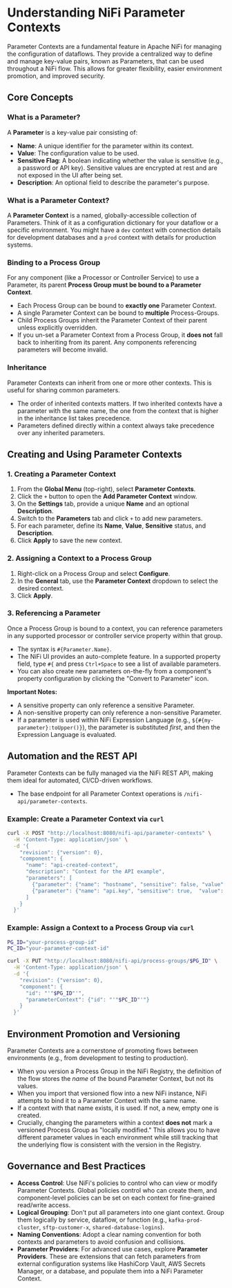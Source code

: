 # Understanding NiFi Parameter Contexts

Parameter Contexts are a fundamental feature in Apache NiFi for managing the configuration of dataflows. They provide a centralized way to define and manage key-value pairs, known as Parameters, that can be used throughout a NiFi flow. This allows for greater flexibility, easier environment promotion, and improved security.

## Core Concepts

### What is a Parameter?

A **Parameter** is a key-value pair consisting of:

-   **Name**: A unique identifier for the parameter within its context.
-   **Value**: The configuration value to be used.
-   **Sensitive Flag**: A boolean indicating whether the value is sensitive (e.g., a password or API key). Sensitive values are encrypted at rest and are not exposed in the UI after being set.
-   **Description**: An optional field to describe the parameter's purpose.

### What is a Parameter Context?

A **Parameter Context** is a named, globally-accessible collection of Parameters. Think of it as a configuration dictionary for your dataflow or a specific environment. You might have a `dev` context with connection details for development databases and a `prod` context with details for production systems.

### Binding to a Process Group

For any component (like a Processor or Controller Service) to use a Parameter, its parent **Process Group must be bound to a Parameter Context**.

-   Each Process Group can be bound to **exactly one** Parameter Context.
-   A single Parameter Context can be bound to **multiple** Process-Groups.
-   Child Process Groups inherit the Parameter Context of their parent unless explicitly overridden.
-   If you un-set a Parameter Context from a Process Group, it **does not** fall back to inheriting from its parent. Any components referencing parameters will become invalid.

### Inheritance

Parameter Contexts can inherit from one or more other contexts. This is useful for sharing common parameters.

-   The order of inherited contexts matters. If two inherited contexts have a parameter with the same name, the one from the context that is higher in the inheritance list takes precedence.
-   Parameters defined directly within a context always take precedence over any inherited parameters.

## Creating and Using Parameter Contexts

### 1. Creating a Parameter Context

1.  From the **Global Menu** (top-right), select **Parameter Contexts**.
2.  Click the `+` button to open the **Add Parameter Context** window.
3.  On the **Settings** tab, provide a unique **Name** and an optional **Description**.
4.  Switch to the **Parameters** tab and click `+` to add new parameters.
5.  For each parameter, define its **Name**, **Value**, **Sensitive** status, and **Description**.
6.  Click **Apply** to save the new context.

### 2. Assigning a Context to a Process Group

1.  Right-click on a Process Group and select **Configure**.
2.  In the **General** tab, use the **Parameter Context** dropdown to select the desired context.
3.  Click **Apply**.

### 3. Referencing a Parameter

Once a Process Group is bound to a context, you can reference parameters in any supported processor or controller service property within that group.

-   The syntax is `#{Parameter.Name}`.
-   The NiFi UI provides an auto-complete feature. In a supported property field, type `#{` and press `Ctrl+Space` to see a list of available parameters.
-   You can also create new parameters on-the-fly from a component's property configuration by clicking the "Convert to Parameter" icon.

**Important Notes:**

-   A sensitive property can only reference a sensitive Parameter.
-   A non-sensitive property can only reference a non-sensitive Parameter.
-   If a parameter is used within NiFi Expression Language (e.g., `${#{my-parameter}:toUpper()}`), the parameter is substituted *first*, and then the Expression Language is evaluated.

## Automation and the REST API

Parameter Contexts can be fully managed via the NiFi REST API, making them ideal for automated, CI/CD-driven workflows.

-   The base endpoint for all Parameter Context operations is `/nifi-api/parameter-contexts`.

### Example: Create a Parameter Context via `curl`

```bash
curl -X POST "http://localhost:8080/nifi-api/parameter-contexts" \
  -H 'Content-Type: application/json' \
  -d '{
    "revision": {"version": 0},
    "component": {
      "name": "api-created-context",
      "description": "Context for the API example",
      "parameters": [
        {"parameter": {"name": "hostname", "sensitive": false, "value": "api.example.com"}},
        {"parameter": {"name": "api.key", "sensitive": true,  "value": "super-secret-key"}}
      ]
    }
  }'
```

### Example: Assign a Context to a Process Group via `curl`

```bash
PG_ID="your-process-group-id"
PC_ID="your-parameter-context-id"

curl -X PUT "http://localhost:8080/nifi-api/process-groups/$PG_ID" \
  -H 'Content-Type: application/json' \
  -d '{
    "revision": {"version": 0},
    "component": {
      "id": "'"$PG_ID"'",
      "parameterContext": {"id": "'"$PC_ID"'"}
    }
  }'
```

## Environment Promotion and Versioning

Parameter Contexts are a cornerstone of promoting flows between environments (e.g., from development to testing to production).

-   When you version a Process Group in the NiFi Registry, the definition of the flow stores the *name* of the bound Parameter Context, but not its values.
-   When you import that versioned flow into a new NiFi instance, NiFi attempts to bind it to a Parameter Context with the same name.
-   If a context with that name exists, it is used. If not, a new, empty one is created.
-   Crucially, changing the parameters within a context **does not** mark a versioned Process Group as "locally modified." This allows you to have different parameter values in each environment while still tracking that the underlying flow is consistent with the version in the Registry.

## Governance and Best Practices

-   **Access Control**: Use NiFi's policies to control who can view or modify Parameter Contexts. Global policies control who can create them, and component-level policies can be set on each context for fine-grained read/write access.
-   **Logical Grouping**: Don't put all parameters into one giant context. Group them logically by service, dataflow, or function (e.g., `kafka-prod-cluster`, `sftp-customer-x`, `shared-database-logins`).
-   **Naming Conventions**: Adopt a clear naming convention for both contexts and parameters to avoid confusion and collisions.
-   **Parameter Providers**: For advanced use cases, explore **Parameter Providers**. These are extensions that can fetch parameters from external configuration systems like HashiCorp Vault, AWS Secrets Manager, or a database, and populate them into a NiFi Parameter Context.
